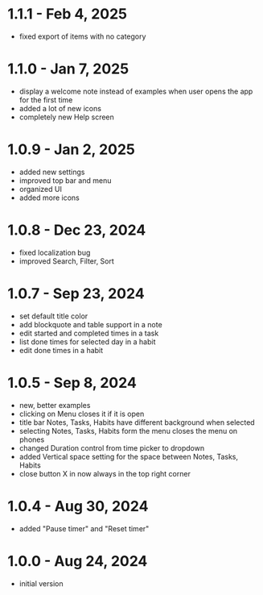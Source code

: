 # 1.1.1 - Feb 4, 2025

- fixed export of items with no category

# 1.1.0 - Jan 7, 2025

- display a welcome note instead of examples when user opens the app for the first time
- added a lot of new icons
- completely new Help screen

# 1.0.9 - Jan 2, 2025

- added new settings
- improved top bar and menu
- organized UI
- added more icons

# 1.0.8 - Dec 23, 2024

- fixed localization bug
- improved Search, Filter, Sort

# 1.0.7 - Sep 23, 2024

- set default title color
- add blockquote and table support in a note
- edit started and completed times in a task
- list done times for selected day in a habit
- edit done times in a habit

# 1.0.5 - Sep 8, 2024

- new, better examples
- clicking on Menu closes it if it is open
- title bar Notes, Tasks, Habits have different background when selected
- selecting Notes, Tasks, Habits form the menu closes the menu on phones
- changed Duration control from time picker to dropdown
- added Vertical space setting for the space between Notes, Tasks, Habits
- close button X in now always in the top right corner

# 1.0.4 - Aug 30, 2024

- added "Pause timer" and "Reset timer"

# 1.0.0 - Aug 24, 2024

- initial version